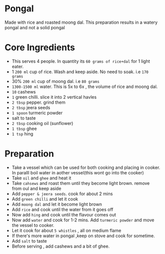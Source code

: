# Pongal
Made with rice and roasted moong dal. This preparation results in a watery pongal and not a solid pongal

# Core Ingredients
- This serves 4 people. In quantity its `60 grams of rice+dal` for 1 light eater.
-  1 `200 ml` cup of rice. Wash and keep aside. No need to soak.  i.e `170 grams`
-  30% `200 ml` cup of moong dal. i.e `80 grams`
-  `1300-1500 ml` water. This is 5x to 6x , the volume of rice and moong dal.
-  `10` cashews
-  `1` green chilli. slice it into 2 vertical havles
-  `2 tbsp` pepper. grind them
-  `2 tbsp` jeera seeds
-  `1 spoon` turmeric powder
-  salt to taste
-  `2 tbsp` cooking oil (sunflower)
-  `1 tbsp` ghee
-  `1 tsp` hing

  # Preparation
  - Take a vessel which can be used for both cooking and placing in cooker. In paralll boil water in aother vessel(this wont go into the cooker)
  - Take `oil` and `ghee` and heat it
  - Take `cahsews` and roast them until they become light brown. remove from oul and keep aside
  - Add `pepper & jeera seeds`. cook for about 2 mins
  - Add `green chilli` and let it cook
  - Add `moong dal` and let it become light brown
  - Add `rice` and cook until the water from it goes off
  - Now add `hing` and cook until the flavour comes out
  - Now add `water` and cook for 1-2 mins. Add `turmeric powder` and move the vessel to cooker.
  - Let it cook for about `5 whistles` , all on medium flame
  - If there's more water in pongal ,keep on stove and cook for sometime.
  - Add `salt` to taste
  - Before serving , add cashews and a bit of ghee.
